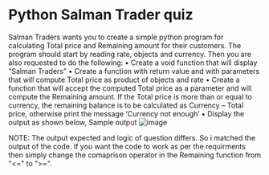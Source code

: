 # Python Salman Trader quiz


Salman Traders wants you to create a simple python program for calculating Total
price and Remaining amount for their customers. The program should start by
reading rate, objects and currency. Then you are also requested to do the following:
• Create a void function that will display “Salman Traders”
• Create a function with return value and with parameters that will compute Total
price as product of objects and rate
• Create a function that will accept the computed Total price as a parameter and will
compute the Remaining amount. If the Total price is more than or equal to
currency, the remaining balance is to be calculated as Currency – Total price,
otherwise print the message ‘Currency not enough’
• Display the output as shown below,
Sample output
 ![image](https://user-images.githubusercontent.com/62845997/123645264-a18f6280-d83f-11eb-8796-df9c870dc4fe.png)


NOTE: The output expected and logic of question differs. So i matched the output of the code.
If you want the code to work as per the requirments then simply change the comaprison operator in the Remaining function from "<=" to ">=". 
